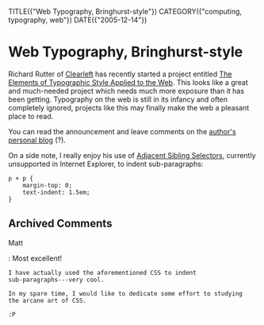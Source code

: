 TITLE({"Web Typography, Bringhurst-style"})
CATEGORY({"computing, typography, web"})
DATE({"2005-12-14"})

Web Typography, Bringhurst-style
================================

Richard Rutter of [Clearleft](http://www.clearleft.com/) has recently
started a project entitled [The Elements of Typographic Style Applied to
the Web](http://webtypography.net/). This looks like a great and
much-needed project which needs much more exposure than it has been
getting. Typography on the web is still in its infancy and often
completely ignored, projects like this may finally make the web a
pleasant place to read.

You can read the announcement and leave comments on the [author\'s
personal blog](http://www.clagnut.com/blog/1600/) (?).

On a side note, I really enjoy his use of [Adjacent Sibling
Selectors](http://css.maxdesign.com.au/selectutorial/selectors_adjacent.htm),
currently unsupported in Internet Explorer, to indent sub-paragraphs:

    p + p {
        margin-top: 0;
        text-indent: 1.5em;
    }

Archived Comments
-----------------

Matt

:   Most excellent!

    I have actually used the aforementioned CSS to indent
    sub-paragraphs---very cool.

    In my spare time, I would like to dedicate some effort to studying
    the arcane art of CSS.

    :P
